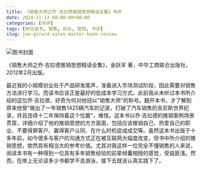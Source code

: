 ```yaml
---
title: 《销售大师之乔·吉拉德推销思想精读全集》书评
date: 2024-11-13 08:00:00+08:00
categories: [书评]
tags: [响马读书, 销售, 创业, 营销, 书评]
slug: joe-girard-sales-master-book-review
---
```


<div class="p-3 text-center">
  <img class="img-fluid" src="/images/2024/1113/book-cover.png" alt="图书封面">
</div>

《销售大师之乔·吉拉德推销思想精读全集》，金跃军 著，中华工商联合出版社，2012年2月出版。

最近我的小规模创业处于产品研发尾声，准备进入市场测试阶段，因此需要对销售方法进行学习。而读书应该正是最好的低成本学习方式。此前我从未听过本书所介绍的这位乔·吉拉德，好奇为何对他冠以"销售大师"的称号。翻开本书，才了解到原来他曾"做出了一年销售1425辆汽车的记录，打破了汽车销售的吉尼斯世界纪录，并且连续十二年保持着这个位置"，难怪。这本书以乔·吉拉德的推销案例场景贯穿，详细介绍了他的推销思想的方方面面，包括应该推销自己、热爱自己的职业、不要得罪客户、赢得客户认同、在什么时机促成成交等。虽然这本书出版于十多年前，如今很多与客户的沟通方式正在被互联网大幅度改变，但书中所介绍的推销思想，依然具有相当大的参考价值。尤其对我这样一位完全不懂销售的人来说，阅读本书有一种得到一位具有多年销售经验的前辈倾囊相授的感觉，受益匪浅。然而，在岸上无论读多少书都学不会游泳，接下去就该认真实践下了。
